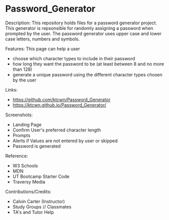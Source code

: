 # Password_Generator

Description:
This repository holds files for a password generator project. This generator is repsonsible for randomly assigning a password when prompted by the user. The password generator uses upper case and lower case letters, numbers and symbols. 

Features:
This page can help a user 
- choose which character types to include in their password
- how long they want the password to be (at least between 8 and no more than 128)
- generate a unique password using the different character types chosen by the user

Links:
- https://github.com/ktcwn/Password_Generator
- https://ktcwn.github.io/Password_Generator/

Screenshots:
- Landing Page
- Confirm User's preferred character length
- Prompts
- Alerts if Values are not entered by user or skipped
- Password is generated


Reference:
- W3 Schools
- MDN
- UT Bootcamp Starter Code
- Traversy Media

Contributions/Credits:
- Calvin Carter (Instructor)
- Study Groups // Classmates
- TA's and Tutor Help
